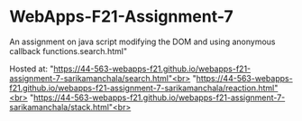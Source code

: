 # WebApps-F21-Assignment-7
An assignment on java script modifying the DOM and using anonymous callback functions.search.html"


Hosted at: "https://44-563-webapps-f21.github.io/webapps-f21-assignment-7-sarikamanchala/search.html"<br>
            "https://44-563-webapps-f21.github.io/webapps-f21-assignment-7-sarikamanchala/reaction.html"<br>
            "https://44-563-webapps-f21.github.io/webapps-f21-assignment-7-sarikamanchala/stack.html"<br>



